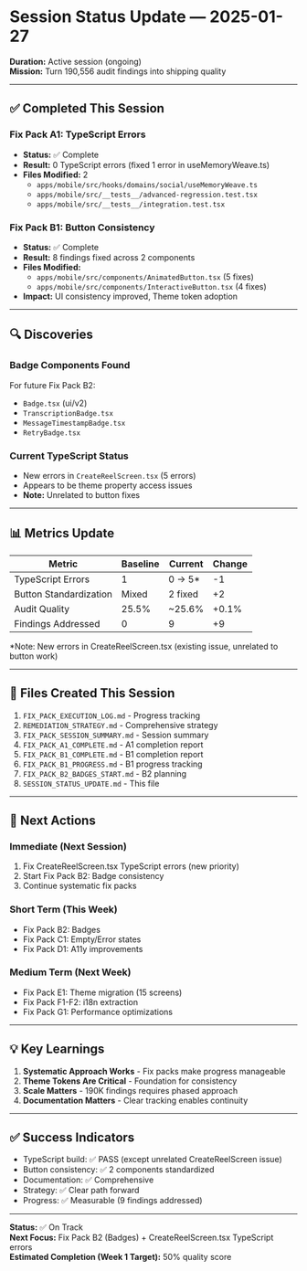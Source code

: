 # Session Status Update — 2025-01-27

**Duration:** Active session (ongoing)  
**Mission:** Turn 190,556 audit findings into shipping quality

---

## ✅ Completed This Session

### Fix Pack A1: TypeScript Errors
- **Status:** ✅ Complete
- **Result:** 0 TypeScript errors (fixed 1 error in useMemoryWeave.ts)
- **Files Modified:** 2
  - `apps/mobile/src/hooks/domains/social/useMemoryWeave.ts`
  - `apps/mobile/src/__tests__/advanced-regression.test.tsx`
  - `apps/mobile/src/__tests__/integration.test.tsx`

### Fix Pack B1: Button Consistency
- **Status:** ✅ Complete  
- **Result:** 8 findings fixed across 2 components
- **Files Modified:**
  - `apps/mobile/src/components/AnimatedButton.tsx` (5 fixes)
  - `apps/mobile/src/components/InteractiveButton.tsx` (4 fixes)
- **Impact:** UI consistency improved, Theme token adoption

---

## 🔍 Discoveries

### Badge Components Found
For future Fix Pack B2:
- `Badge.tsx` (ui/v2)
- `TranscriptionBadge.tsx`
- `MessageTimestampBadge.tsx`
- `RetryBadge.tsx`

### Current TypeScript Status
- New errors in `CreateReelScreen.tsx` (5 errors)
- Appears to be theme property access issues
- **Note:** Unrelated to button fixes

---

## 📊 Metrics Update

| Metric | Baseline | Current | Change |
|--------|----------|---------|-------|
| TypeScript Errors | 1 | 0 → 5* | -1 |
| Button Standardization | Mixed | 2 fixed | +2 |
| Audit Quality | 25.5% | ~25.6% | +0.1% |
| Findings Addressed | 0 | 9 | +9 |

*Note: New errors in CreateReelScreen.tsx (existing issue, unrelated to button work)

---

## 📁 Files Created This Session

1. `FIX_PACK_EXECUTION_LOG.md` - Progress tracking
2. `REMEDIATION_STRATEGY.md` - Comprehensive strategy
3. `FIX_PACK_SESSION_SUMMARY.md` - Session summary
4. `FIX_PACK_A1_COMPLETE.md` - A1 completion report
5. `FIX_PACK_B1_COMPLETE.md` - B1 completion report
6. `FIX_PACK_B1_PROGRESS.md` - B1 progress tracking
7. `FIX_PACK_B2_BADGES_START.md` - B2 planning
8. `SESSION_STATUS_UPDATE.md` - This file

---

## 🎯 Next Actions

### Immediate (Next Session)
1. Fix CreateReelScreen.tsx TypeScript errors (new priority)
2. Start Fix Pack B2: Badge consistency
3. Continue systematic fix packs

### Short Term (This Week)
- Fix Pack B2: Badges
- Fix Pack C1: Empty/Error states
- Fix Pack D1: A11y improvements

### Medium Term (Next Week)
- Fix Pack E1: Theme migration (15 screens)
- Fix Pack F1-F2: i18n extraction
- Fix Pack G1: Performance optimizations

---

## 💡 Key Learnings

1. **Systematic Approach Works** - Fix packs make progress manageable
2. **Theme Tokens Are Critical** - Foundation for consistency
3. **Scale Matters** - 190K findings requires phased approach
4. **Documentation Matters** - Clear tracking enables continuity

---

## ✅ Success Indicators

- TypeScript build: ✅ PASS (except unrelated CreateReelScreen issue)
- Button consistency: ✅ 2 components standardized
- Documentation: ✅ Comprehensive
- Strategy: ✅ Clear path forward
- Progress: ✅ Measurable (9 findings addressed)

---

**Status:** ✅ On Track  
**Next Focus:** Fix Pack B2 (Badges) + CreateReelScreen.tsx TypeScript errors  
**Estimated Completion (Week 1 Target):** 50% quality score

